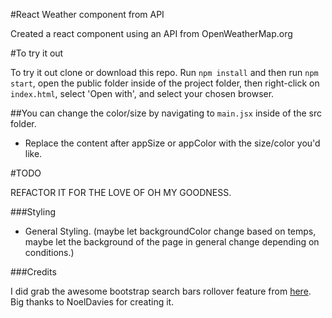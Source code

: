 #React Weather component from API

Created a react component using an API from OpenWeatherMap.org

#To try it out

To try it out clone or download this repo. Run `npm install` and then run `npm start`, open the public folder inside of the project folder, then right-click on `index.html`, select 'Open with', and select your chosen browser.

##You can change the color/size by navigating to `main.jsx` inside of the src folder.

- Replace the content after appSize or appColor with the size/color you'd like.


#TODO

REFACTOR IT FOR THE LOVE OF OH MY GOODNESS.

###Styling
- General Styling. (maybe let backgroundColor change based on temps, maybe let the background of the page in general change depending on conditions.)



###Credits

I did grab the awesome bootstrap search bars rollover feature from [here](http://bootsnipp.com/snippets/featured/expanding-search-button-in-css). Big thanks to NoelDavies for creating it.

